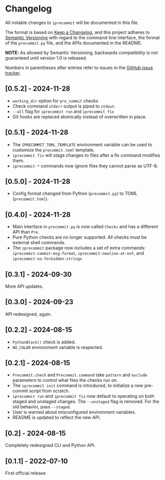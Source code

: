 # Changelog
All notable changes to `iprecommit` will be documented in this file.

The format is based on [Keep a Changelog](https://keepachangelog.com/en/1.0.0/), and this project adheres to [Semantic Versioning](https://semver.org/spec/v2.0.0.html) with regard to the command-line interface, the format of the `precommit.py` file, and the APIs documented in the README.

**NOTE:** As allowed by Semantic Versioning, backwards compatibility is not guaranteed until version 1.0 is released.

Numbers in parentheses after entries refer to issues in the [GitHub issue tracker](https://github.com/iafisher/iprecommit/issues).

## [0.5.2] - 2024-11-28
- `working_dir` option for `pre_commit` checks
- Check command `stderr` output is piped to `stdout`.
- `--all` flag for `iprecommit run` and `iprecommit fix`
- Git hooks are replaced atomically instead of overwritten in place.

## [0.5.1] - 2024-11-28
- The `IPRECOMMIT_TOML_TEMPLATE` environment variable can be used to customize the `precommit.toml` template.
- `iprecommit fix` will stage changes to files after a fix command modifies them.
- `iprecommit-*` commands now ignore files they cannot parse as UTF-8.

## [0.5.0] - 2024-11-28
- Config format changed from Python (`precommit.py`) to TOML (`precommit.toml`).

## [0.4.0] - 2024-11-28
- Main interface in `precommit.py` is now called `Checks` and has a different API than `Pre`.
- Pure Python checks are no longer supported. All checks must be external shell commands.
- The `iprecommit` package now includes a set of extra commands: `iprecommit-commit-msg-format`, `iprecommit-newline-at-eof`, and `iprecommit-no-forbidden-strings`

## [0.3.1] - 2024-09-30
More API updates.

## [0.3.0] - 2024-09-23
API redesigned, again.

## [0.2.2] - 2024-08-15
- `PythonBlack()` check is added.
- `NO_COLOR` environment variable is respected.

## [0.2.1] - 2024-08-15
- `Precommit.check` and `Precommit.command` take `pattern` and `exclude` parameters to control what files the checks run on.
- The `iprecommit init` command is introduced, to initialize a new pre-commit script from scratch.
- `iprecommit run` and `iprecommit fix` now default to operating on both staged and unstaged changes. The `--unstaged` flag is removed. For the old behavior, pass `--staged`.
- User is warned about misconfigured environment variables.
- README is updated to reflect the new API.

## [0.2] - 2024-08-15
Completely redesigned CLI and Python API.

## [0.1.1] - 2022-07-10
First official release

